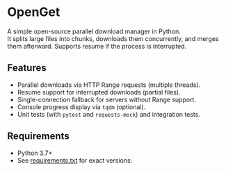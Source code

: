# OpenGet

A simple open-source parallel download manager in Python.  
It splits large files into chunks, downloads them concurrently, and merges them afterward. Supports resume if the process is interrupted.

## Features
- Parallel downloads via HTTP Range requests (multiple threads).
- Resume support for interrupted downloads (partial files).
- Single-connection fallback for servers without Range support.
- Console progress display via `tqdm` (optional).
- Unit tests (with `pytest` and `requests-mock`) and integration tests.

## Requirements
- Python 3.7+  
- See [requirements.txt](requirements.txt) for exact versions:
